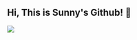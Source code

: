 ## Hi, This is Sunny's Github! 👋

<img src="https://capsule-render.vercel.app/api?type=waving&color=A3DCBE&height=300&section=header&text=Welcome%20to%Sunny's%20Github!&fontSize=75&animation=blinking" />

<!--
**baesunny/baesunny** is a ✨ _special_ ✨ repository because its `README.md` (this file) appears on your GitHub profile.

Here are some ideas to get you started:

- 🔭 I’m currently working on ...
- 🌱 I’m currently learning ...
- 👯 I’m looking to collaborate on ...
- 🤔 I’m looking for help with ...
- 💬 Ask me about ...
- 📫 How to reach me: ...
- 😄 Pronouns: ...
- ⚡ Fun fact: ...
-->
